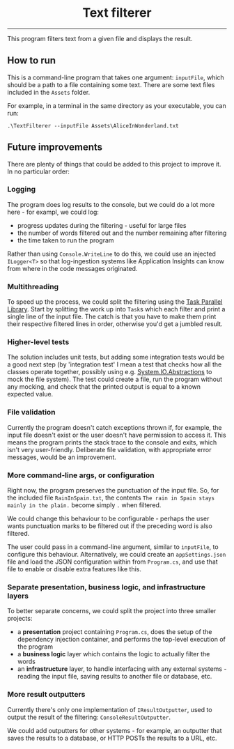 <h1 align="center">Text filterer</h1>
<hr/>

This program filters text from a given file and displays the result.

## How to run
This is a command-line program that takes one argument: `inputFile`, which should be a path to a file containing some text. There are some text files included in the `Assets` folder.

For example, in a terminal in the same directory as your executable, you can run:
```
.\TextFilterer --inputFile Assets\AliceInWonderland.txt
```

## Future improvements
There are plenty of things that could be added to this project to improve it. In no particular order:

### Logging
The program does log results to the console, but we could do a lot more here - for exampl, we could log:

- progress updates during the filtering - useful for large files
- the number of words filtered out and the number remaining after filtering
- the time taken to run the program

Rather than using `Console.WriteLine` to do this, we could use an injected `ILogger<T>` so that log-ingestion systems like Application Insights can know from where in the code messages originated.
 
### Multithreading
To speed up the process, we could split the filtering using the [Task Parallel Library](https://learn.microsoft.com/en-us/dotnet/standard/parallel-programming/task-parallel-library-tpl). Start by splitting the work up into `Task`s which each filter and print a single line of the input file. The catch is that you have to make them print their respective filtered lines in order, otherwise you'd get a jumbled result.

### Higher-level tests
The solution includes unit tests, but adding some integration tests would be a good next step (by 'integration test' I mean a test that checks how all the classes operate together, possibly using e.g. [System.IO.Abstractions](https://github.com/TestableIO/System.IO.Abstractions) to mock the file system). The test could create a file, run the program without any mocking, and check that the printed output is equal to a known expected value.

### File validation
Currently the program doesn't catch exceptions thrown if, for example, the input file doesn't exist or the user doesn't have permission to access it. This means the program prints the stack trace to the console and exits, which isn't very user-friendly. Deliberate file validation, with appropriate error messages, would be an improvement.

### More command-line args, or configuration
Right now, the program preserves the punctuation of the input file. So, for the included file `RainInSpain.txt`, the contents `The rain in Spain stays mainly in the plain.` become simply `.` when filtered.

We could change this behaviour to be configurable - perhaps the user wants punctuation marks to be filtered out if the preceding word is also filtered.

The user could pass in a command-line argument, similar to `inputFile`, to configure this behaviour. Alternatively, we could create an `appSettings.json` file and load the JSON configuration within from `Program.cs`, and use that file to enable or disable extra features like this.

### Separate presentation, business logic, and infrastructure layers
To better separate concerns, we could split the project into three smaller projects:

- a **presentation** project containing `Program.cs`, does the setup of the dependency injection container, and performs the top-level execution of the program
- a **business logic** layer which contains the logic to actually filter the words
- an **infrastructure** layer, to handle interfacing with any external systems - reading the input file, saving results to another file or database, etc.

### More result outputters
Currently there's only one implementation of `IResultOutputter`, used to output the result of the filtering: `ConsoleResultOutputter`.

We could add outputters for other systems - for example, an outputter that saves the results to a database, or HTTP POSTs the results to a URL, etc.